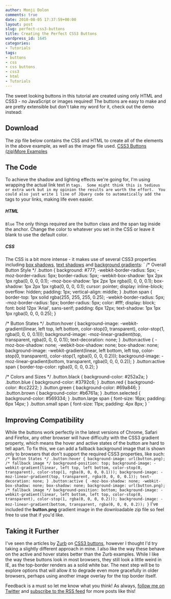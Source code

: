 ```yaml
---
author: Monji Dolon
comments: true
date: 2010-08-05 17:37:59+00:00
layout: post
slug: perfect-css3-buttons
title: Creating the Perfect CSS3 Buttons
wordpress_id: 1645
categories:
- Tutorials
tags:
- buttons
- css
- css buttons
- css3
- html
- Tutorials
---
```


The sweet looking buttons in this tutorial are created using only HTML and CSS3 - no JavaScript or images required!  The buttons are easy to make and are pretty extensible but don't take my word for it, check out the demo instead:




## Download


The zip file below contains the CSS and HTML to create all of the elements in the above example, as well as the image file used.
[CSS3 Buttons (zip)](http://devgrow.com/examples/css3buttons/css3buttons.zip)[More Examples](http://devgrow.com/examples/css3buttons/)



## The Code


To achieve the shadow and lighting effects we're going for, I'm using wrapping the actual link text in `` tags.  Some might think this is tedious or extra work but in my opinion the results are worth the effort.  You could also just write 1 line of JQuery code to automatically add the `` tags to your links, making life even easier.



##### HTML


`Blue`
The only things required are the button class and the span tag inside the anchor.  Change the color to whatever you set in the CSS or leave it blank to use the default color.


##### CSS


The CSS is a bit more intense - it makes use of several CSS3 properties including [box shadows](http://www.css3.info/preview/box-shadow/), [text shadows](http://www.css3.info/preview/text-shadow/) and [background gradients](http://css-tricks.com/css3-gradients/):
`
/* Overall Button Style */
.button {
	background: #777;
	-webkit-border-radius: 5px;
	-moz-border-radius: 5px;
	border-radius: 5px;
	-webkit-box-shadow: 1px 2px 1px rgba(0, 0, 0, 0.1);
	-moz-box-shadow: 1px 2px 1px rgba(0, 0, 0, 0.1);
	box-shadow: 1px 2px 1px rgba(0, 0, 0, 0.1);
	cursor: pointer;
	display: inline-block;
	overflow: hidden;
	padding: 1px;
	vertical-align: middle;
	}
.button span {
	border-top: 1px solid rgba(255, 255, 255, 0.25);
	-webkit-border-radius: 5px;
	-moz-border-radius: 5px;
	border-radius: 5px;
	color: #fff;
	display: block;
	font: bold 12px 'Arial', sans-serif;
	padding: 6px 12px;
	text-shadow: 1px 1px 1px rgba(0, 0, 0, 0.25);
	}

/* Button States */
.button:hover {
	background-image: -webkit-gradient(linear, left top, left bottom, color-stop(0, transparent), color-stop(1, rgba(0, 0, 0, 0.1)));
	background-image: -moz-linear-gradient(top, transparent, rgba(0, 0, 0, 0.1));
	text-decoration: none;
	}
.button:active {
	-moz-box-shadow: none;
	-webkit-box-shadow: none;
	box-shadow: none;
	background-image: -webkit-gradient(linear, left bottom, left top, color-stop(0, transparent), color-stop(1, rgba(0, 0, 0, 0.2)));
	background-image: -moz-linear-gradient(bottom, transparent, rgba(0, 0, 0, 0.2));
	}
.button:active span {
	border-top-color: rgba(0, 0, 0, 0.2);
	}

/* Colors and Sizes */
.button.black { background-color: #252a2a; }
.button.blue { background-color: #3792c6; }
.button.red { background-color: #cc2222; }
.button.green { background-color: #69a846; }
.button.brown { background-color: #b6761a; }
.button.selected { background-color: #569334; }
.button.large span { font-size: 16px;  padding: 6px 14px; }
.button.small span { font-size: 11px;  padding: 4px 8px; }
`



## Improving Compatibility


While the buttons work perfectly in the latest versions of Chrome, Safari and Firefox, any other browser will have difficulty with the CSS3 gradient property, which means the hover and active states of the button are hard to tell apart.  To fix this, we can add a fallback background image that is shown only to browsers that don't support the required CSS3 properties, like such:
`
/* Button States */
.button:hover {
	background-image: url(button.png); /* fallback image */
	background-position: top;
	background-image: -webkit-gradient(linear, left top, left bottom, color-stop(0, transparent), color-stop(1, rgba(0, 0, 0, 0.1)));
	background-image: -moz-linear-gradient(top, transparent, rgba(0, 0, 0, 0.1));
	text-decoration: none;
	}
.button:active {
	-moz-box-shadow: none;
	-webkit-box-shadow: none;
	box-shadow: none;
	background-image: url(button.png); /* fallback image */
	background-position: bottom;
	background-image: -webkit-gradient(linear, left bottom, left top, color-stop(0, transparent), color-stop(1, rgba(0, 0, 0, 0.2)));
	background-image: -moz-linear-gradient(bottom, transparent, rgba(0, 0, 0, 0.2));
	}
`
I've included the **button.png** gradient image in the downloadable zip file so feel free to use that if you'd like.



## Taking it Further


I've seen the articles by [Zurb](http://www.zurb.com/) on [CSS3 buttons](http://www.zurb.com/blog_uploads/0000/0617/buttons-03.html), however I thought I'd try taking a slightly different approach in mine.  I also like the way these behave on the active and hover states better than the Zurb examples.  While I like the way these buttons look in most browsers, they still look a little weird in IE, as the top-border renders as a solid white bar.  The next step will be to explore options that will allow it to degrade even more gracefully in older browsers, perhaps using another image overlay for the top border itself.

Feedback is a must so let me know what you think!  As always, [follow me on Twitter](http://twitter.com/ThinkDevGrow) and [subscribe to the RSS feed](http://feeds.feedburner.com/devgrow) for more posts like this!
